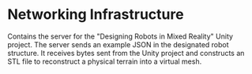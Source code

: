 # Networking Infrastructure

Contains the server for the "Designing Robots in Mixed Reality" Unity project. The server sends an example JSON in the designated robot structure. It receives bytes sent from the Unity project and constructs an STL file to reconstruct a physical terrain into a virtual mesh.
